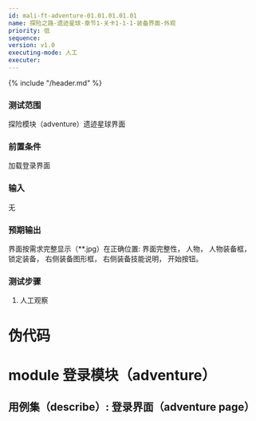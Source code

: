 ```yaml
---
id: mali-ft-adventure-01.01.01.01.01
name: 探险之路-遗迹星球-章节1-关卡1-1-1-装备界面-外观
priority: 低
sequence: 
version: v1.0
executing-mode: 人工
executer: 
---
```


{% include "/header.md" %}

### 测试范围
  探险模块（adventure）遗迹星球界面
### 前置条件
  加载登录界面
### 输入
  无
### 预期输出
  界面按需求完整显示（**.jpg）在正确位置: 界面完整性，
                                      人物，
                                      人物装备框，
                                      锁定装备，
                                      右侧装备图形框，
                                      右侧装备技能说明，
                                      开始按钮。                                      
### 测试步骤
  1. 人工观察
# 伪代码

# module 登录模块（adventure）
## 用例集（describe）:  登录界面（adventure page）
